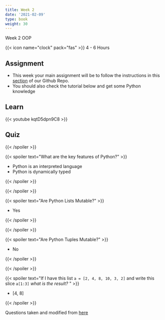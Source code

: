 ```yaml
---
title: Week 2
date: '2021-02-09'
type: book
weight: 30
---
```


Week 2 OOP

<!--more-->

{{< icon name="clock" pack="fas" >}} 4 - 6 Hours

## Assignment

- This week your main assignment will be to follow the instructions in this [section](https://github.com/jdposada/oop_202201#remote-development-environment-on-cloud) of our Github Repo.
- You should also check the tutorial below and get some Python knowledge

## Learn

{{< youtube kqtD5dpn9C8 >}}

## Quiz

{{< /spoiler >}}

{{< spoiler text="What are the key features of Python?" >}}

- Python is an interpreted language
- Python is dynamically typed

{{< /spoiler >}}


{{< /spoiler >}}

{{< spoiler text="Are Python Lists Mutable?" >}}

- Yes

{{< /spoiler >}}



{{< /spoiler >}}

{{< spoiler text="Are Python Tuples Mutable?" >}}

- No

{{< /spoiler >}}



{{< /spoiler >}}

{{< spoiler text="If I have this list `a = [2, 4, 8, 10, 3, 2]` and write this slice `a[1:3]` *what is the result?* " >}}

- [4, 8]

{{< /spoiler >}}





Questions taken and modified from [here](https://www.edureka.co/blog/interview-questions/python-interview-questions/#WhatarethekeyfeaturesofPython?)
